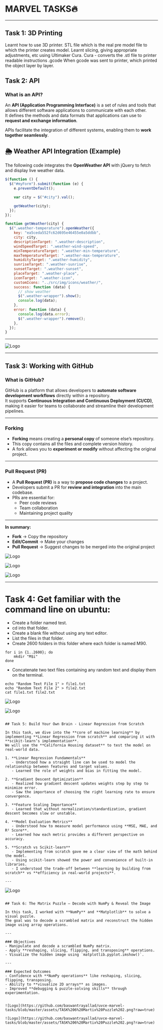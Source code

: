 # **MARVEL TASKS🔥**
------------------------------------------------------
## **Task 1: 3D Printing**

Learnt how to use 3D printer. STL file which is the real pre model file to which the printer creates model. Learnt slicing, giving appropriate adjustments, etc using Ultimaker Cura. Cura - converts the .stl file to printer readable instructions .gcode
When gcode was sent to printer, which printed the object  layer by layer.

##  Task 2: API

###  What is an API?
An **API (Application Programming Interface)** is a set of rules and tools that allows different software applications to communicate with each other.  
It defines the methods and data formats that applications can use to **request and exchange information**.  

APIs facilitate the integration of different systems, enabling them to **work together seamlessly**.

## 🌦️ Weather API Integration (Example)

The following code integrates the **OpenWeather API** with jQuery to fetch and display live weather data.

```javascript
$(function () {
  $("#myForm").submit(function (e) {
    e.preventDefault();

    var city = $("#city").val();

    getWeather(city);
  });
});

function getWeather(city) {
  $(".weather-temperature").openWeather({
    key: "ea5ceda552fc62d695e46455e0a5ddbb",
    city: city,
    descriptionTarget: ".weather-description",
    windSpeedTarget: ".weather-wind-speed",
    minTemperatureTarget: ".weather-min-temperature",
    maxTemperatureTarget: ".weather-max-temperature",
    humidityTarget: ".weather-humidity",
    sunriseTarget: ".weather-sunrise",
    sunsetTarget: ".weather-sunset",
    placeTarget: ".weather-place",
    iconTarget: ".weather-icon",
    customIcons: "../src/img/icons/weather/",
    success: function (data) {
      // show weather
      $(".weather-wrapper").show();
      console.log(data);
    },
    error: function (data) {
      console.log(data.error);
      $(".weather-wrapper").remove();
    },
  });
}
```
---

 ![Logo](https://github.com/baswantrayallad/uvce-marvel-tasks/blob/master/assets/TASK%202%20API.png?raw=true)

---

##  Task 3: Working with GitHub

###  What is GitHub?
GitHub is a platform that allows developers to **automate software development workflows** directly within a repository.  
It supports **Continuous Integration and Continuous Deployment (CI/CD)**, making it easier for teams to collaborate and streamline their development pipelines.

---

### Forking
- **Forking** means creating a **personal copy** of someone else’s repository.  
- This copy contains all the files and complete version history.  
- A fork allows you to **experiment or modify** without affecting the original project.  

---

### Pull Request (PR)
- A **Pull Request (PR)** is a way to **propose code changes** to a project.  
- Developers submit a PR for **review and integration** into the main codebase.  
- PRs are essential for:
  - Peer code reviews   
  - Team collaboration 
  - Maintaining project quality  

---

 **In summary:**  
- **Fork** → Copy the repository  
- **Edit/Commit** → Make your changes  
- **Pull Request** → Suggest changes to be merged into the original project

 ![Logo](https://github.com/baswantrayallad/uvce-marvel-tasks/blob/master/assets/TASK%203%20Working%20with%20github%201.png?raw=true)

  ![Logo](https://github.com/baswantrayallad/uvce-marvel-tasks/blob/master/assets/TASK%203%20Working%20with%20github%202.png?raw=true)

 ![Logo](https://github.com/baswantrayallad/uvce-marvel-tasks/blob/master/assets/TASK%203%20Working%20with%20github%203.png?raw=true)

 ---

 # Task 4: Get familiar with the command line on ubuntu:

* Create a folder named test.
* cd into that folder.
* Create a blank file without using any text editor.
* List the files in that folder.
* Create 2600 folders in this folder where each folder is named M90.
```shell
for i in {1..2600}; do
    mkdir "M$i"
done
```
* Concatenate two text files containing any random text and display them on the terminal.
```shell
echo "Random Text File 1" > file1.txt
echo "Random Text File 2" > file2.txt
cat file1.txt file2.txt
```

![Logo](https://github.com/baswantrayallad/uvce-marvel-tasks/blob/master/assets/TASK%204%20Working%20with%20ubuntu%201.png?raw=true)

![Logo](https://github.com/baswantrayallad/uvce-marvel-tasks/blob/master/assets/TASK%204%20Working%20with%20ubuntu%202.png?raw=true)
```

## Task 5: Build Your Own Brain - Linear Regression from Scratch

In this task, we dive into the **core of machine learning** by implementing **Linear Regression from scratch** and comparing it with **scikit-learn’s implementation**.  
We will use the **California Housing dataset** to test the model on real-world data.

1. **Linear Regression Fundamentals**  
   - Understood how a straight line can be used to model the relationship between features and target values.  
   - Learned the role of weights and bias in fitting the model.  

2. **Gradient Descent Optimization**  
   - Realized how gradient descent updates weights step by step to minimize error.  
   - Saw the importance of choosing the right learning rate to ensure convergence.  

3. **Feature Scaling Importance**  
   - Learned that without normalization/standardization, gradient descent becomes slow or unstable.  

4. **Model Evaluation Metrics**  
   - Understood how to measure model performance using **MSE, MAE, and R² Score**.  
   - Learned how each metric provides a different perspective on accuracy.  

5. **Scratch vs Scikit-learn**  
   - Implementing from scratch gave me a clear view of the math behind the model.  
   - Using scikit-learn showed the power and convenience of built-in libraries.  
   - I understood the trade-off between **learning by building from scratch** vs **efficiency in real-world projects**.  

---
```
 ![Logo](https://github.com/baswantrayallad/uvce-marvel-tasks/blob/master/assets/TASK%205%20Linear%20Regression%201.png?raw=true)
 ```

## Task 6: The Matrix Puzzle — Decode with NumPy & Reveal the Image

In this task, I worked with **NumPy** and **Matplotlib** to solve a visual puzzle.  
The goal was to decode a scrambled matrix and reconstruct the hidden image using array operations.

---

### Objectives
- Manipulate and decode a scrambled NumPy matrix.  
- Apply **reshaping, slicing, flipping, and transposing** operations.  
- Visualize the hidden image using `matplotlib.pyplot.imshow()`.  

---

### Expected Outcomes
- Confidence with **NumPy operations** like reshaping, slicing, flipping, transposing.  
- Ability to **visualize 2D arrays** as images.  
- Improved **debugging & puzzle-solving skills** through experimentation.


 ![Logo](https://github.com/baswantrayallad/uvce-marvel-tasks/blob/master/assets/TASK%206%20Martix%20Puzzle%202.png?raw=true)

![Logo](https://github.com/baswantrayallad/uvce-marvel-tasks/blob/master/assets/TASK%206%20Martix%20Puzzle%202.png?raw=true)

```






  

 

















